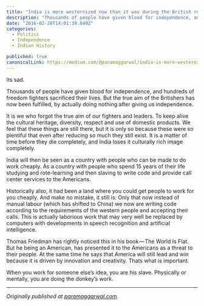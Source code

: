 ```yaml
---
title: "India is more westernized now than it was during the British rule"
description: "Thousands of people have given blood for independence, and hundreds of freedom fighters sacrificed their lives. But the true aim of the Britishers has now been fulfilled, by actually doing nothing…"
date: "2016-02-20T14:01:39.849Z"
categories: 
  - Politics
  - Independence
  - Indian History

published: true
canonicalLink: https://medium.com/@paramaggarwal/india-is-more-westernized-now-than-it-was-during-the-british-rule-c7c8c0bb2c19
---
```


Its sad.

Thousands of people have given blood for independence, and hundreds of freedom fighters sacrificed their lives. But the true aim of the Britishers has now been fulfilled, by actually doing nothing after giving us independence.

It is we who forgot the true aim of our fighters and leaders. To keep alive the cultural heritage, diversity, respect and use of domestic products. We feel that these things are still there, but it is only so because these were so plentiful that even after reducing so much they still exist. It is a matter of time before they die completely, and India loses it culturally rich image completely.

India will then be seen as a country with people who can be made to do work cheaply. As a country with people who spend 15 years of their life studying and rote-learning and then slaving to write code and provide call center services to the Americans.

Historically also, it had been a land where you could get people to work for you cheaply. And make no mistake, it still is. Only that now instead of manual labour (which has shifted to China) we now are writing code according to the requirements of the western people and accepting their calls. This is actually laborious work that may very well be replaced by computers with developments in speech recognition and artificial intelligence.

Thomas Friedman has rightly noticed this in his book — The World Is Flat. But he being an American, has presented it to the Americans as a threat to their people. At the same time he says that America will still lead and win because it is driven by innovation and creativity. Thats what is important.

When you work for someone else’s idea, you are his slave. Physically or mentally, you are doing the donkey’s work.

---

_Originally published at_ [_paramaggarwal.com_](http://paramaggarwal.com/post/680073981/we-have-westernized-ourselves-much-more-after)_._